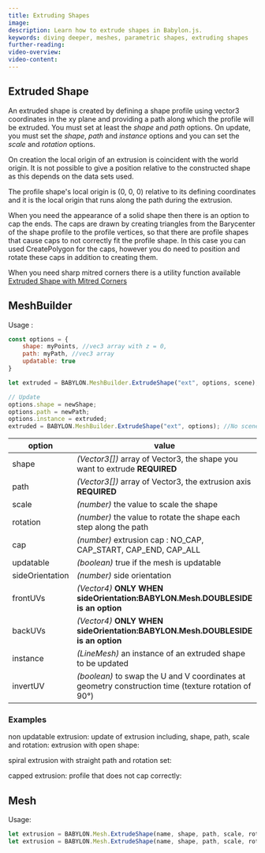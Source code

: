 ```yaml
---
title: Extruding Shapes
image: 
description: Learn how to extrude shapes in Babylon.js.
keywords: diving deeper, meshes, parametric shapes, extruding shapes
further-reading:
video-overview:
video-content:
---
```


## Extruded Shape
An extruded shape is created by defining a shape profile using vector3 coordinates in the xy plane and providing a path along which the profile will be extruded. You must set at least the _shape_ and _path_ options. On update, you must set the _shape_, _path_ and _instance_ options and you can set the _scale_ and _rotation_ options.

On creation the local origin of an extrusion is coincident with the world origin. It is not possible to give a position relative to the constructed shape as this depends on the data sets used.

The profile shape's local origin is (0, 0, 0) relative to its defining coordinates and it is the local origin that runs along the path during the extrusion.

When you need the appearance of a solid shape then there is an option to cap the ends. The caps are drawn by creating triangles from the Barycenter of the shape profile to the profile vertices, so that there are profile shapes that cause caps to not correctly fit the profile shape. In this case you can used CreatePolygon for the caps, however you do need to position and rotate these caps in addition to creating them.

When you need sharp mitred corners there is a utility function available [Extruded Shape with Mitred Corners](/toolsAndResources/utilities/Mitred)

## MeshBuilder
Usage :
```javascript
const options = {
    shape: myPoints, //vec3 array with z = 0,
    path: myPath, //vec3 array
    updatable: true
}

let extruded = BABYLON.MeshBuilder.ExtrudeShape("ext", options, scene);  //scene is optional and defaults to the current scene

// Update
options.shape = newShape;
options.path = newPath;
options.instance = extruded;
extruded = BABYLON.MeshBuilder.ExtrudeShape("ext", options); //No scene parameter when using instance
```

option|value|default value
--------|-----|-------------
shape|_(Vector3[])_  array of Vector3, the shape you want to extrude **REQUIRED** |
path|_(Vector3[])_  array of Vector3, the extrusion axis **REQUIRED** |
scale|_(number)_  the value to scale the shape|1
rotation|_(number)_  the value to rotate the shape each step along the path|0
cap|_(number)_ extrusion cap : NO_CAP, CAP_START, CAP_END, CAP_ALL|NO_CAP
updatable|_(boolean)_ true if the mesh is updatable|false
sideOrientation|_(number)_ side orientation|DEFAULTSIDE
frontUVs|_(Vector4)_  **ONLY WHEN sideOrientation:BABYLON.Mesh.DOUBLESIDE is an option** | Vector4(0,0, 1,1) 
backUVs|_(Vector4)_  **ONLY WHEN sideOrientation:BABYLON.Mesh.DOUBLESIDE is an option** | Vector4(0,0, 1,1) 
instance|_(LineMesh)_ an instance of an extruded shape to be updated|null
invertUV|_(boolean)_ to swap the U and V coordinates at geometry construction time (texture rotation of 90°)|false

### Examples
non updatable extrusion: <Playground id="#MR8LEL#2" title="Non Updatable Extrusion" description="Simple example of non updatable extrusions."/>
update of extrusion including, shape, path, scale and rotation: <Playground id="#MR8LEL#3" title="Updatable Extrusion" description="Simple example of updatable extrusions." isMain={true} category="Mesh"/>
extrusion with open shape: <Playground id="#MR8LEL#4" title="Extrusion With Open Shape" description="Simple example of extrusion with open shpaes."/>

spiral extrusion with straight path and rotation set: <Playground id="#MR8LEL#5" title="Spiral Extrusion" description="Simple example of spiral extrusion."/>  

capped extrusion: <Playground id="#MR8LEL#6" title="Capped Extrusion" description="Simple example of capped extrusion."/>
profile that does not cap correctly: <Playground id="#MR8LEL#7" title="Incorrectly Capped Extrusion" description="Simple example of inocrrectly capped extrusion."/>


## Mesh
Usage:
```javascript
let extrusion = BABYLON.Mesh.ExtrudeShape(name, shape, path, scale, rotation, cap, scene);
let extrusion = BABYLON.Mesh.ExtrudeShape(name, shape, path, scale, rotation, cap, scene, updatable, sideOrientation, instance); //optional parameters after scene
```